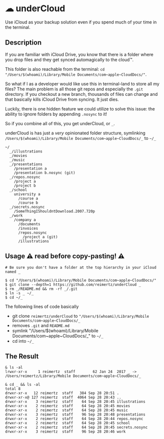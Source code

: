 ☁ underCloud
=

Use iCloud as your backup solution even if you spend much of your time in the terminal.

## Description

If you are familiar with iCloud Drive, you know that there is a folder where you drop files and they get synced automagically to the cloud️™.

This folder is also reachable from the terminal: `cd "/Users/$(whoami)/Library/Mobile Documents/com~apple~CloudDocs/"`.

So what if I as a developer would like use this in terminal-land to store all my files? The main problem is all those git repos and especially the `.git` directory.
If you checkout a new branch, thousands of files can change and that basically kills iCloud Drive from syncing. It just dies.

Luckily, there is one hidden feature we could utilize to solve this issue: the ability to ignore folders by appending `.nosync` to it!

So if you combine all of this, you get underCloud, or `_`.

underCloud is has just a _very_ opinionated folder structure, symlinking `/Users/$(whoami)/Library/Mobile Documents/com~apple~CloudDocs/_` to `~/_`


```
~/
  _/illustrations
  _/movies
  _/music
  _/presentations
    /presentation a
    /presentation b.nosync (git)
  _/repos.nosync
    /project a
    /project b
  _/school
    university a
      /course a
      /course b
  _/secrets.nosync
    /SomeThingIShouldntDownload.2007.720p
  _/work
    /company a
      /documents
      /invoices
      /repos.nosync
        /project a (git)
      /illustrations
```

## Usage ⚠ read before copy-pasting! ⚠

```
# Be sure you don't have a folder at the top hierarchy in your iCloud named _

$ cd "/Users/$(whoami)/Library/Mobile Documents/com~apple~CloudDocs/"
$ git clone --depth=1 https://github.com/reimertz/underCloud _
$ rm _/README.md && rm -rf _/.git
$ ln -s _ ~/_
$ cd ~/_
```

The following lines of code basically
* git clone `reimertz/underCloud` to `"/Users/$(whoami)/Library/Mobile Documents/com~apple~CloudDocs/_`
* removes `.git` and `README.md`
* symlink "/Users/$(whoami)/Library/Mobile Documents/com~apple~CloudDocs/_" to `~/_`
* cd into `~/_`


## The Result
```
& ls -al
lrwxr-xr-x     1 reimertz  staff        62 Jan 24  2017 _ -> /Users/reimertz/Library/Mobile Documents/com~apple~CloudDocs/_

& cd _ && ls -al
total 8
drwxr-xr-x   12 reimertz  staff   384 Sep 28 20:51 .
drwxr-xr-x@ 127 reimertz  staff  4064 Sep 28 20:43 ..
drwxr-xr-x    3 reimertz  staff    64 Sep 28 20:45 illustrations
drwxr-xr-x    2 reimertz  staff    64 Sep 28 20:45 movies
drwxr-xr-x    2 reimertz  staff    64 Sep 28 20:45 music
drwxr-xr-x    3 reimertz  staff    96 Sep 28 20:48 presentations
drwxr-xr-x    2 reimertz  staff    64 Sep 28 20:44 repos.nosync
drwxr-xr-x    2 reimertz  staff    64 Sep 28 20:45 school
drwxr-xr-x    2 reimertz  staff    64 Sep 28 20:45 secrets.nosync
drwxr-xr-x    3 reimertz  staff    96 Sep 28 20:46 work

```

